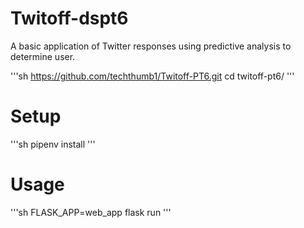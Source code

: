 # Twitoff-dspt6
A basic application of Twitter responses using predictive analysis to determine user.

'''sh
https://github.com/techthumb1/Twitoff-PT6.git
cd twitoff-pt6/
'''

# Setup

'''sh
pipenv install
'''

# Usage 

'''sh
FLASK_APP=web_app flask run
'''